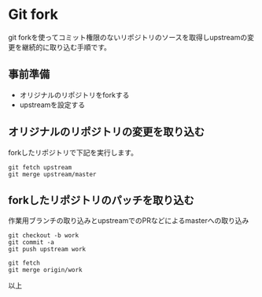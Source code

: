 # Git fork

git forkを使ってコミット権限のないリポジトリのソースを取得しupstreamの変更を継続的に取り込む手順です。

## 事前準備

* オリジナルのリポジトリをforkする
* upstreamを設定する

## オリジナルのリポジトリの変更を取り込む

forkしたリポジトリで下記を実行します。

```
git fetch upstream
git merge upstream/master
```

## forkしたリポジトリのパッチを取り込む

作業用ブランチの取り込みとupstreamでのPRなどによるmasterへの取り込み

```
git checkout -b work
git commit -a
git push upstream work
```

```
git fetch
git merge origin/work
```

以上
